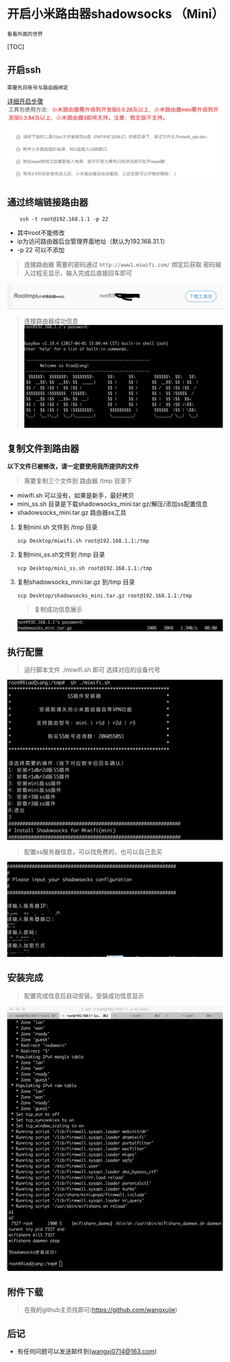 # 开启小米路由器shadowsocks （Mini）

```
看看外面的世界
```
[TOC]
## 开启ssh
```
需要先将账号与路由器绑定
```
[详细开启步骤](https://d.miwifi.com/rom/ssh?userId=173867535)
![](media/14914889996647/14914900979110.jpg)


## 通过终端链接路由器

```
    ssh -t root@192.168.1.1 -p 22
```

* 其中root不能修改
* ip为访问路由器后台管理界面地址（默认为192.168.31.1）
* -p 22 可以不添加

> 连接路由器 需要的密码通过 `http://www1.miwifi.com/` 绑定后获取
> 密码输入过程无显示，输入完成后直接回车即可

![](media/14914889996647/14914900656799.jpg)

> 连接路由器成功信息
![](media/14914889996647/14914903095028.jpg)




## 复制文件到路由器
> 
**以下文件已被修改，请一定要使用我所提供的文件**
> 需要复制三个文件到 路由器 /tmp 目录下

* miwifi.sh 可以没有，如果是新手，最好拷贝
* mini_ss.sh 目录是下载shadowsocks_mini.tar.gz/解压/添加ss配置信息
* shadowsocks_mini.tar.gz 路由器ss工具

1. 复制mini.sh 文件到 /tmp 目录
    
    ```
    scp Desktop/miwifi.sh root@192.168.1.1:/tmp
    ```
2. 复制mini_ss.sh文件到 /tmp 目录
    
    ```
    scp Desktop/mini_ss.sh root@192.168.1.1:/tmp
    ```
3. 复制shadowsocks_mini.tar.gz 到/tmp 目录
    
    ```
    scp Desktop/shadowsocks_mini.tar.gz root@192.168.1.1:/tmp
    ```
    > 复制成功信息展示
    
    ![](media/14914889996647/14914901887634.jpg)


## 执行配置
> 运行脚本文件
> ./miwifi.sh 即可
> 选择对应的设备代号

![](media/14914889996647/14914909578514.jpg)

> 配置ss服务器信息，可以找免费的，也可以自己去买

![](media/14914889996647/14914910985253.jpg)

## 安装完成

> 配置完成信息后自动安装，安装成功信息显示

![](media/14914889996647/14914911678313.jpg)

## 附件下载
> 在我的github主页找即可(https://github.com/wangxujie)

## 后记

* 有任何问题可以发送邮件到(wangxj0714@163.com)


